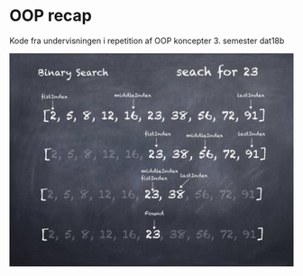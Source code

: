 # OOP recap
Kode fra undervisningen i repetition af OOP koncepter 3. semester dat18b

![](/img/Binary.png)
